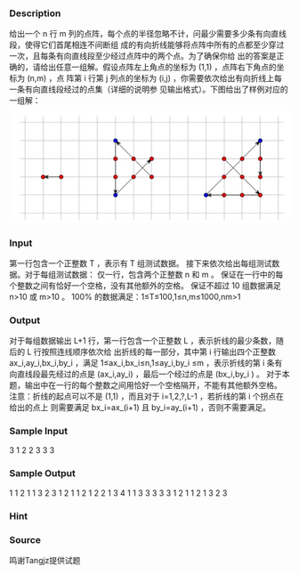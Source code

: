 
### Description
给出一个 n 行 m 列的点阵，每个点的半径忽略不计，问最少需要多少条有向直线段，使得它们首尾相连不间断组
成的有向折线能够将点阵中所有的点都至少穿过一次，且每条有向直线段至少经过点阵中的两个点。为了确保你给
出的答案是正确的，请给出任意一组解。假设点阵左上角点的坐标为 (1,1) ，点阵右下角点的坐标为 (n,m) ，点
阵第 i 行第 j 列点的坐标为 (i,j) ，你需要依次给出有向折线上每一条有向直线段经过的点集（详细的说明参
见输出格式）。下图给出了样例对应的一组解：
![](/JudgeOnline/upload/201701/bb.jpg)

### Input
第一行包含一个正整数 T ，表示有 T 组测试数据。
接下来依次给出每组测试数据。对于每组测试数据：
仅一行，包含两个正整数 n 和 m 。
保证在一行中的每个整数之间有恰好一个空格，没有其他额外的空格。
保证不超过 10 组数据满足 n>10 或 m>10 。
100% 的数据满足：1≤T≤100,1≤n,m≤1000,nm>1

### Output
对于每组数据输出 L+1 行，第一行包含一个正整数 L ，表示折线的最少条数，随后的 L 行按照连线顺序依次给
出折线的每一部分，其中第 i 行输出四个正整数 ax_i,ay_i,bx_i,by_i ，满足 1≤ax_i,bx_i≤n,1≤ay_i,by_i
≤m ，表示折线的第 i 条有向直线段最先经过的点是 (ax_i,ay_i) ，最后一个经过的点是 (bx_i,by_i ) 。
对于本题，输出中在一行的每个整数之间用恰好一个空格隔开，不能有其他额外空格。
注意：折线的起点可以不是 (1,1) ，而且对于 i=1,2,?,L-1 ，若折线的第 i 个拐点在给出的点上
则需要满足 bx_i=ax_(i+1) 且 by_i=ay_(i+1) ，否则不需要满足。

### Sample Input
3
1 2
2 3
3 3
### Sample Output
1
1 2 1 1
3
2 3 1 2
1 1 2 1
2 2 1 3
4
1 1 3 3
3 3 3 1
2 1 1 2
1 3 2 3
### Hint

### Source
鸣谢Tangjz提供试题